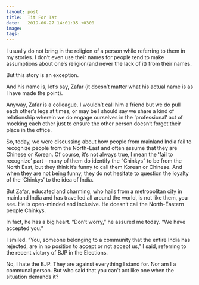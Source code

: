 ```yaml
---
layout: post
title:  Tit For Tat
date:   2019-06-27 14:01:35 +0300
image:  
tags:   
---
```


I usually do not bring in the religion of a person while referring to them in my stories. I don’t even use their names for people tend to make assumptions about one’s religion(and never the lack of it) from their names.

But this story is an exception.

And his name is, let’s say, Zafar (it doesn’t matter what his actual name is as I have made the point).

Anyway, Zafar is a colleague. I wouldn’t call him a friend but we do pull each other’s legs at times, or may be I should say we share a kind of relationship wherein we do engage ourselves in the ‘professional’ act of mocking each other just to ensure the other person doesn’t forget their place in the office.

So, today, we were discussing about how people from mainland India fail to recognize people from the North-East and often assume that they are Chinese or Korean. Of course, it’s not always true, I mean the ‘fail to recognize’ part – many of them do identify the “Chinkys” to be from the North East, but they think it’s funny to call them Korean or Chinese. And when they are not being funny, they do not hesitate to question the loyalty of the ‘Chinkys’ to the idea of India.

But Zafar, educated and charming, who hails from a metropolitan city in mainland India and has travelled all around the world, is not like them, you see. He is open-minded and inclusive. He doesn’t call the North-Eastern people Chinkys.

In fact, he has a big heart. “Don’t worry,” he assured me today. “We have accepted you.”

I smiled. “You, someone belonging to a community that the entire India has rejected, are in no position to accept or not accept us,” I said, referring to the recent victory of BJP in the Elections.

No, I hate the BJP. They are against everything I stand for. Nor am I a communal person. But who said that you can’t act like one when the situation demands it?